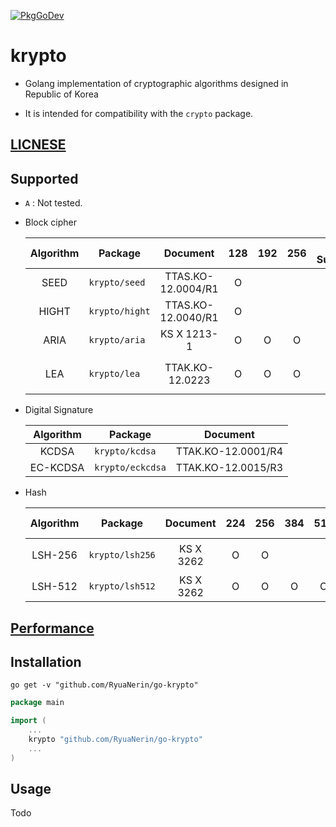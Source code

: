 [![PkgGoDev](https://pkg.go.dev/badge/github.com/RyuaNerin/go-krypto)](https://pkg.go.dev/github.com/RyuaNerin/go-krypto)

# krypto

- Golang implementation of cryptographic algorithms designed in Republic of Korea

- It is intended for compatibility with the `crypto` package.

## [LICNESE](/LICENSE)

## Supported

- `A` : Not tested.

- Block cipher

    | Algorithm | Package        | Document           | 128 | 192 | 256 | SIMD Supports           |
    |:---------:|----------------|:------------------:|:---:|:---:|:---:|:-----------------------:|
    | SEED      | `krypto/seed`  | TTAS.KO-12.0004/R1 | O   |     |     |                         |
    | HIGHT     | `krypto/hight` | TTAS.KO-12.0040/R1 | O   |     |     |                         |
    | ARIA      | `krypto/aria`  | KS X 1213-1        | O   | O   | O   |                         |
    | LEA       | `krypto/lea`   | TTAK.KO-12.0223    | O   | O   | O   | `SSE2`, `SSSE3`, `AVX2` |

- Digital Signature

    | Algorithm | Package          | Document           |
    |:---------:|------------------|:------------------:|
    | KCDSA     | `krypto/kcdsa`   | TTAK.KO-12.0001/R4 |
    | EC-KCDSA  | `krypto/eckcdsa` | TTAK.KO-12.0015/R3 |

- Hash

    | Algorithm | Package         | Document  | 224 | 256 | 384 | 512 | SIMD Supports         |
    |:---------:|-----------------|:---------:|:---:|:---:|:---:|:---:|:---------------------:|
    | LSH-256   | `krypto/lsh256` | KS X 3262 | O   | O   |     |     | `SSE2` `SSSE3` `AVX2` |
    | LSH-512   | `krypto/lsh512` | KS X 3262 | O   | O   | O   | O   |                       |

## [Performance](/PERFORMANCE.md)

## Installation

```shell
go get -v "github.com/RyuaNerin/go-krypto"
```

```go
package main

import (
    ...
    krypto "github.com/RyuaNerin/go-krypto"
    ...
)
```

## Usage

Todo
